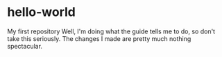 # hello-world
My first repository
Well, I'm doing what the guide tells me to do, so don't take this seriously.
The changes I made are pretty much nothing spectacular.
